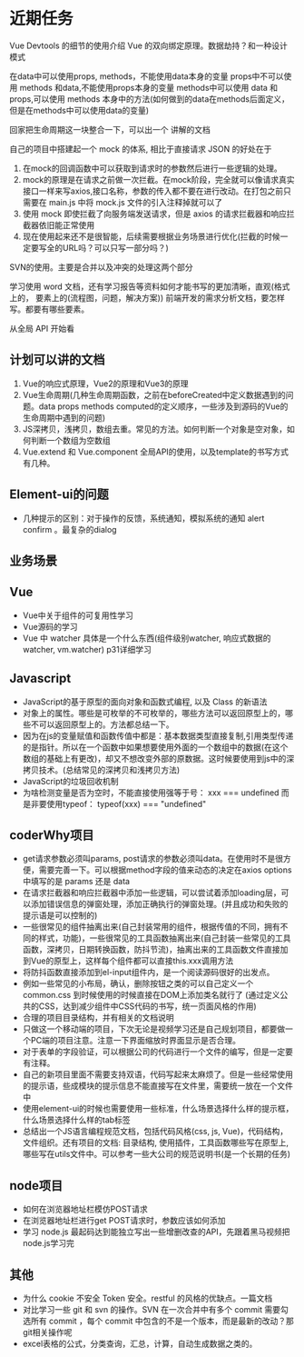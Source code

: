 <!--
 *@Author: x09898 coder_xujie@163.com
 * @Date: 2022-05-09 20:54:40
 * @LastEditors: x09898 coder_xujie@163.com
 * @LastEditTime: 2022-10-12 16:18:05
 * @FilePath: \HTML-CSS-Javascript-\待解决的知识点\近期的学习要务.md
 * @Description: 近期的学习任务
-->
# 近期任务

Vue Devtools 的细节的使用介绍
Vue 的双向绑定原理。数据劫持？和一种设计模式

在data中可以使用props, methods，不能使用data本身的变量
props中不可以使用 methods 和data,不能使用props本身的变量
methods中可以使用 data 和 props,可以使用 methods 本身中的方法(如何做到的data在methods后面定义，但是在methods中可以使用data的变量)

回家把生命周期这一块整合一下，可以出一个 讲解的文档

自己的项目中搭建起一个 mock 的体系, 相比于直接请求 JSON 的好处在于

1. 在mock的回调函数中可以获取到请求时的参数然后进行一些逻辑的处理。
2. mock的原理是在请求之前做一次拦截。在mock阶段，完全就可以像请求真实接口一样来写axios,接口名称，参数的传入都不要在进行改动。在打包之前只需要在 main.js 中将 mock.js 文件的引入注释掉就可以了
3. 使用 mock 即使拦截了向服务端发送请求，但是 axios 的请求拦截器和响应拦截器依旧能正常使用
4. 现在使用起来还不是很智能，后续需要根据业务场景进行优化(拦截的时候一定要写全的URL吗？可以只写一部分吗？)

SVN的使用。主要是合并以及冲突的处理这两个部分

学习使用 word 文档，还有学习报告等资料如何才能书写的更加清晰，直观(格式上的， 要素上的(流程图，问题，解决方案))
前端开发的需求分析文档，要怎样写。都要有哪些要素。

从全局 API 开始看

## 计划可以讲的文档

1. Vue的响应式原理，Vue2的原理和Vue3的原理
2. Vue生命周期(几种生命周期函数，之前在beforeCreated中定义数据遇到的问题。data props methods computed的定义顺序，一些涉及到源码的Vue的生命周期中遇到的问题)
3. JS深拷贝，浅拷贝，数组去重。常见的方法。如何判断一个对象是空对象，如何判断一个数组为空数组
4. Vue.extend 和 Vue.component 全局API的使用，以及template的书写方式有几种。

## Element-ui的问题

* 几种提示的区别：对于操作的反馈，系统通知，模拟系统的通知 alert confirm 。最复杂的dialog

## 业务场景

## Vue

* Vue中关于组件的可复用性学习
* Vue源码的学习
* Vue 中 watcher 具体是一个什么东西(组件级别watcher, 响应式数据的watcher, vm.watcher) p31详细学习

## Javascript

* JavaScript的基于原型的面向对象和函数式编程, 以及 Class 的新语法
* 对象上的属性。哪些是可枚举的不可枚举的，哪些方法可以返回原型上的，哪些不可以返回原型上的。方法都总结一下。
* 因为在js的变量赋值和函数传值中都是：基本数据类型直接复制,引用类型传递的是指针。所以在一个函数中如果想要使用外面的一个数组中的数据(在这个数组的基础上有更改)，却又不想改变外部的原数据。这时候要使用到js中的深拷贝技术。(总结常见的深拷贝和浅拷贝方法)
* JavaScript的垃圾回收机制
* 为啥检测变量是否为空时，不能直接使用强等于号： xxx === undefined 而是非要使用typeof： typeof(xxx) === "undefined"

## coderWhy项目

* get请求参数必须叫params, post请求的参数必须叫data。在使用时不是很方便，需要完善一下。可以根据method字段的值来动态的决定在axios options 中填写的是 params 还是 data
* 在请求拦截器和响应拦截器中添加一些逻辑，可以尝试着添加loading层，可以添加错误信息的弹窗处理，添加正确执行的弹窗处理。(并且成功和失败的提示语是可以控制的)
* 一些很常见的组件抽离出来(自己封装常用的组件，根据传值的不同，拥有不同的样式，功能)，一些很常见的工具函数抽离出来(自己封装一些常见的工具函数，深拷贝，日期转换函数，防抖节流)，抽离出来的工具函数文件直接加到Vue的原型上，这样每个组件都可以直接this.xxx调用方法
* 将防抖函数直接添加到el-input组件内，是一个阅读源码很好的出发点。
* 例如一些常见的小布局，确认，删除按钮之类的可以自己定义一个common.css 到时候使用的时候直接在DOM上添加类名就行了 (通过定义公共的CSS，达到减少组件中CSS代码的书写，统一页面风格的作用)
* 合理的项目目录结构，并有相关的文档说明
* 只做这一个移动端的项目，下次无论是视频学习还是自己规划项目，都要做一个PC端的项目注意。注意一下界面缩放时界面显示是否合理。
* 对于表单的字段验证，可以根据公司的代码进行一个文件的编写，但是一定要有注释。
* 自己的新项目里面不需要支持双语，代码写起来太麻烦了。但是一些经常使用的提示语，些成模块的提示信息不能直接写在文件里，需要统一放在一个文件中
* 使用element-ui的时候也需要使用一些标准，什么场景选择什么样的提示框，什么场景选择什么样的tab标签
* 总结出一个JS语言编程规范文档，包括代码风格(css, js, Vue)，代码结构，文件组织。还有项目的文档: 目录结构, 使用插件，工具函数哪些写在原型上, 哪些写在utils文件中。可以参考一些大公司的规范说明书(是一个长期的任务)

## node项目

* 如何在浏览器地址栏模仿POST请求
* 在浏览器地址栏进行get POST请求时，参数应该如何添加
* 学习 node.js 最起码达到能独立写出一些增删改查的API，先跟着黑马视频把 node.js学习完

## 其他

* 为什么 cookie 不安全 Token 安全。restful 的风格的优缺点。一篇文档
* 对比学习一些 git 和 svn 的操作。SVN 在一次合并中有多个 commit 需要勾选所有 commit ，每个 commit 中包含的不是一个版本，而是最新的改动？那git相关操作呢
* excel表格的公式，分类查询，汇总，计算，自动生成数据之类的。  
